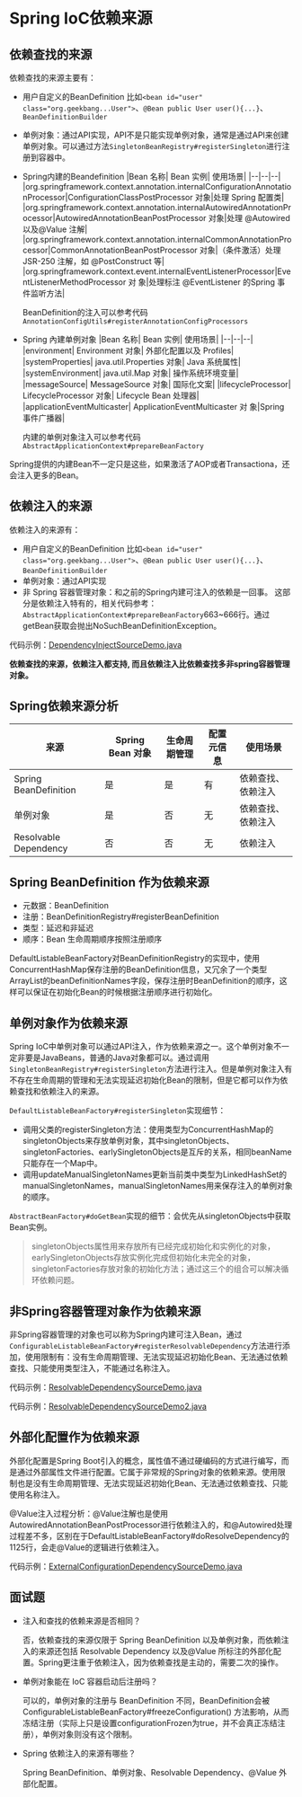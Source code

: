 # Spring IoC依赖来源

## 依赖查找的来源

依赖查找的来源主要有：

* 用户自定义的BeanDefinition
  比如`<bean id="user" class="org.geekbang...User">`、`@Bean public User user(){...}`、`BeanDefinitionBuilder`
* 单例对象：通过API实现，API不是只能实现单例对象，通常是通过API来创建单例对象。可以通过方法`SingletonBeanRegistry#registerSingleton`进行注册到容器中。
* Spring内建的Beandefinition
  |Bean 名称| Bean 实例| 使用场景|
  |--|--|--|
  |org.springframework.context.annotation.internalConfigurationAnnotationProcessor|ConfigurationClassPostProcessor 对象|处理 Spring 配置类|
  |org.springframework.context.annotation.internalAutowiredAnnotationProcessor|AutowiredAnnotationBeanPostProcessor 对象|处理 @Autowired 以及@Value 注解|
  |org.springframework.context.annotation.internalCommonAnnotationProcessor|CommonAnnotationBeanPostProcessor 对象|（条件激活）处理 JSR-250 注解，如 @PostConstruct 等|
  |org.springframework.context.event.internalEventListenerProcessor|EventListenerMethodProcessor 对 象|处理标注 @EventListener 的Spring 事件监听方法|

  BeanDefinition的注入可以参考代码`AnnotationConfigUtils#registerAnnotationConfigProcessors`
* Spring 內建单例对象
  |Bean 名称| Bean 实例| 使用场景|
  |--|--|--|
  |environment| Environment 对象| 外部化配置以及 Profiles|
  |systemProperties| java.util.Properties 对象| Java 系统属性|
  |systemEnvironment| java.util.Map 对象| 操作系统环境变量|
  |messageSource| MessageSource 对象| 国际化文案|
  |lifecycleProcessor| LifecycleProcessor 对象| Lifecycle Bean 处理器|
  |applicationEventMulticaster| ApplicationEventMulticaster 对 象|Spring 事件广播器|

  内建的单例对象注入可以参考代码`AbstractApplicationContext#prepareBeanFactory`

Spring提供的内建Bean不一定只是这些，如果激活了AOP或者Transactiona，还会注入更多的Bean。

## 依赖注入的来源

依赖注入的来源有：

* 用户自定义的BeanDefinition
  比如`<bean id="user" class="org.geekbang...User">`、`@Bean public User user(){...}`、`BeanDefinitionBuilder`
* 单例对象：通过API实现
* 非 Spring 容器管理对象：和之前的Spring内建可注入的依赖是一回事。
  这部分是依赖注入特有的，相关代码参考：`AbstractApplicationContext#prepareBeanFactory`663~666行。通过getBean获取会抛出NoSuchBeanDefinitionException。

代码示例：[DependencyInjectSourceDemo.java](https://github.com/wkk1994/spring-ioc-learn/blob/master/dependency-source/src/main/java/com/wkk/learn/spring/ioc/dependency/source/DependencyInjectSourceDemo.java)

**依赖查找的来源，依赖注入都支持, 而且依赖注入比依赖查找多非spring容器管理对象。**

## Spring依赖来源分析

|来源| Spring Bean 对象| 生命周期管理| 配置元信息| 使用场景|
|--|--|--|--|--|
|Spring BeanDefinition|是| 是| 有| 依赖查找、依赖注入|
|单例对象| 是| 否| 无| 依赖查找、依赖注入|
|Resolvable Dependency|否| 否| 无| 依赖注入|

## Spring BeanDefinition 作为依赖来源

* 元数据：BeanDefinition
* 注册：BeanDefinitionRegistry#registerBeanDefinition
* 类型：延迟和非延迟
* 顺序：Bean 生命周期顺序按照注册顺序

DefaultListableBeanFactory对BeanDefinitionRegistry的实现中，使用ConcurrentHashMap保存注册的BeanDefinition信息，又冗余了一个类型ArrayList的beanDefinitionNames字段，保存注册时BeanDefinition的顺序，这样可以保证在初始化Bean的时候根据注册顺序进行初始化。

## 单例对象作为依赖来源

Spring IoC中单例对象可以通过API注入，作为依赖来源之一。这个单例对象不一定非要是JavaBeans，普通的Java对象都可以。通过调用`SingletonBeanRegistry#registerSingleton`方法进行注入。但是单例对象注入有不存在生命周期的管理和无法实现延迟初始化Bean的限制，但是它都可以作为依赖查找和依赖注入的来源。

`DefaultListableBeanFactory#registerSingleton`实现细节：

* 调用父类的registerSingleton方法：使用类型为ConcurrentHashMap的singletonObjects来存放单例对象，其中singletonObjects、singletonFactories、earlySingletonObjects是互斥的关系，相同beanName只能存在一个Map中。
* 调用updateManualSingletonNames更新当前类中类型为LinkedHashSet的manualSingletonNames，manualSingletonNames用来保存注入的单例对象的顺序。

`AbstractBeanFactory#doGetBean`实现的细节：会优先从singletonObjects中获取Bean实例。

> singletonObjects属性用来存放所有已经完成初始化和实例化的对象，earlySingletonObjects存放实例化完成但初始化未完全的对象，singletonFactories存放对象的初始化方法；通过这三个的组合可以解决循环依赖问题。

## 非Spring容器管理对象作为依赖来源

非Spring容器管理的对象也可以称为Spring内建可注入Bean，通过`ConfigurableListableBeanFactory#registerResolvableDependency`方法进行添加，使用限制有：没有生命周期管理、无法实现延迟初始化Bean、无法通过依赖查找、只能使用类型注入，不能通过名称注入。

代码示例：[ResolvableDependencySourceDemo.java](https://github.com/wkk1994/spring-ioc-learn/blob/master/dependency-source/src/main/java/com/wkk/learn/spring/ioc/dependency/source/ResolvableDependencySourceDemo.java)

代码示例：[ResolvableDependencySourceDemo2.java](https://github.com/wkk1994/spring-ioc-learn/blob/master/dependency-source/src/main/java/com/wkk/learn/spring/ioc/dependency/source/ResolvableDependencySourceDemo2.java)

## 外部化配置作为依赖来源

外部化配置是Spring Boot引入的概念，属性值不通过硬编码的方式进行编写，而是通过外部属性文件进行配置。它属于非常规的Spring对象的依赖来源。使用限制也是没有生命周期管理、无法实现延迟初始化Bean、无法通过依赖查找、只能使用名称注入。

@Value注入过程分析：@Value注解也是使用AutowiredAnnotationBeanPostProcessor进行依赖注入的，和@Autowired处理过程差不多，区别在于DefaultListableBeanFactory#doResolveDependency的1125行，会走@Value的逻辑进行依赖注入。

代码示例：[ExternalConfigurationDependencySourceDemo.java](https://github.com/wkk1994/spring-ioc-learn/blob/master/dependency-source/src/main/java/com/wkk/learn/spring/ioc/dependency/source/ExternalConfigurationDependencySourceDemo.java)

## 面试题

* 注入和查找的依赖来源是否相同？

  否，依赖查找的来源仅限于 Spring BeanDefinition 以及单例对象，而依赖注入的来源还包括 Resolvable Dependency 以及@Value 所标注的外部化配置。Spring更注重于依赖注入，因为依赖查找是主动的，需要二次的操作。

* 单例对象能在 IoC 容器启动后注册吗？

  可以的，单例对象的注册与 BeanDefinition 不同，BeanDefinition会被ConfigurableListableBeanFactory#freezeConfiguration() 方法影响，从而冻结注册（实际上只是设置configurationFrozen为true，并不会真正冻结注册），单例对象则没有这个限制。

* Spring 依赖注入的来源有哪些？

  Spring BeanDefinition、单例对象、Resolvable Dependency、@Value 外部化配置。
